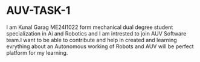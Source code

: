 # AUV-TASK-1
I am Kunal Garag ME24I1022 form mechanical dual degree student specialization in Ai and Robotics and I am intrested to join AUV Software team.I want to be able to contribute and help in created and learning evrything about an Autonomous working of Robots and AUV will be perfect platform for my learning.
